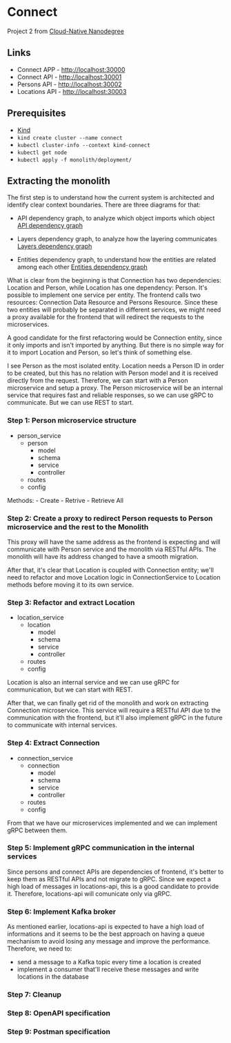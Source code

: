 # Connect

Project 2 from [Cloud-Native Nanodegree](https://www.udacity.com/courses/cloud-native-application-architecture-nanodegree--nd064)

## Links

- Connect APP - [http://localhost:30000](http://localhost:30000)
- Connect API - [http://localhost:30001](http://localhost:30001)
- Persons API - [http://localhost:30002](http://localhost:30002)
- Locations API - [http://localhost:30003](http://localhost:30003)
## Prerequisites

- [Kind](https://kind.sigs.k8s.io/docs/user/quick-start/)
- `kind create cluster --name connect`
- `kubectl cluster-info --context kind-connect`
- `kubectl get node`
- `kubectl apply -f monolith/deployment/`

## Extracting the monolith

The first step is to understand how the current system is architected and identify clear context boundaries. There are three diagrams for that:

- API dependency graph, to analyze which object imports which object
[API dependency graph](./docs/api_dependency_graph.png)

- Layers dependency graph, to analyze how the layering communicates
[Layers dependency graph](./docs/layers_dependency_graph.png)

- Entities dependency graph, to understand how the entities are related among each other
[Entities dependency graph](./docs/entities_dependency_graph.png)

What is clear from the beginning is that Connection has two dependencies: Location and Person, while Location has one dependency: Person. It's possible to implement one service per entity.
The frontend calls two resources: Connection Data Resource and Persons Resource. Since these two entities will probably be separated in different services, we might need a proxy available for the frontend that will redirect the requests to the microservices.

A good candidate for the first refactoring would be Connection entity, since it only imports and isn't imported by anything. But there is no simple way for it to import Location and Person, so let's think of something else.

I see Person as the most isolated entity. Location needs a Person ID in order to be created, but this has no relation with Person model and it is received directly from the request. Therefore, we can start with a Person microservice and setup a proxy. The Person microservice will be an internal service that requires fast and reliable responses, so we can use gRPC to communicate. But we can use REST to start.

### Step 1: Person microservice structure

- person_service
  - person
    - model
    - schema
    - service
    - controller
  - routes
  - config

Methods:
    - Create
    - Retrive
    - Retrieve All

### Step 2: Create a proxy to redirect Person requests to Person microservice and the rest to the Monolith

This proxy will have the same address as the frontend is expecting and will communicate with Person service and the monolith via RESTful APIs. The monolith will have its address changed to have a smooth migration.

After that, it's clear that Location is coupled with Connection entity; we'll need to refactor and move Location logic in ConnectionService to Location methods before moving it to its own service.


### Step 3: Refactor and extract Location

- location_service
  - location
    - model
    - schema
    - service
    - controller
  - routes
  - config

Location is also an internal service and we can use gRPC for communication, but we can start with REST.

After that, we can finally get rid of the monolith and work on extracting Connection microservice. This service will require a RESTful API due to the communication with the frontend, but it'll also implement gRPC in the future to communicate with internal services.

### Step 4: Extract Connection

- connection_service
  - connection
    - model
    - schema
    - service
    - controller
  - routes
  - config

From that we have our microservices implemented and we can implement gRPC between them.

### Step 5: Implement gRPC communication in the internal services

Since persons and connect APIs are dependencies of frontend, it's better to keep them as RESTful APIs and not migrate to gRPC. Since we expect a high load of messages in locations-api, this is a good candidate to provide it.
Therefore, locations-api will comunicate only via gRPC.

### Step 6: Implement Kafka broker

As mentioned earlier, locations-api is expected to have a high load of informations and it seems to be the best approach on having a queue mechanism to avoid losing any message and improve the performance. Therefore, we need to:
- send a message to a Kafka topic every time a location is created
- implement a consumer that'll receive these messages and write locations in the database


### Step 7: Cleanup

### Step 8: OpenAPI specification

### Step 9: Postman specification
